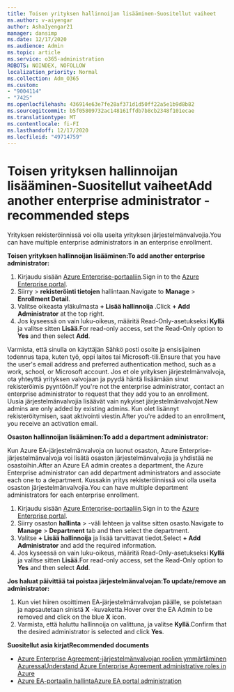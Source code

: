 ```yaml
---
title: Toisen yrityksen hallinnoijan lisääminen-Suositellut vaiheet
ms.author: v-aiyengar
author: AshaIyengar21
manager: dansimp
ms.date: 12/17/2020
ms.audience: Admin
ms.topic: article
ms.service: o365-administration
ROBOTS: NOINDEX, NOFOLLOW
localization_priority: Normal
ms.collection: Adm_O365
ms.custom:
- "9004114"
- "7425"
ms.openlocfilehash: 436914e63e7fe28af371d1d50ff22a5e1b9d8b82
ms.sourcegitcommit: b5f05809732ac148161ffdb7b8cb2348f101ecae
ms.translationtype: MT
ms.contentlocale: fi-FI
ms.lasthandoff: 12/17/2020
ms.locfileid: "49714759"
---
```

# <a name="add-another-enterprise-administrator---recommended-steps"></a><span data-ttu-id="9191c-102">Toisen yrityksen hallinnoijan lisääminen-Suositellut vaiheet</span><span class="sxs-lookup"><span data-stu-id="9191c-102">Add another enterprise administrator - recommended steps</span></span>

<span data-ttu-id="9191c-103">Yrityksen rekisteröinnissä voi olla useita yrityksen järjestelmänvalvojia.</span><span class="sxs-lookup"><span data-stu-id="9191c-103">You can have multiple enterprise administrators in an enterprise enrollment.</span></span>

<span data-ttu-id="9191c-104">**Toisen yrityksen hallinnoijan lisääminen:**</span><span class="sxs-lookup"><span data-stu-id="9191c-104">**To add another enterprise administrator:**</span></span>

1. <span data-ttu-id="9191c-105">Kirjaudu sisään [Azure Enterprise-portaaliin](https://ea.azure.com/).</span><span class="sxs-lookup"><span data-stu-id="9191c-105">Sign in to the [Azure Enterprise portal](https://ea.azure.com/).</span></span>
1. <span data-ttu-id="9191c-106">Siirry   >  **rekisteröinti tietojen** hallintaan.</span><span class="sxs-lookup"><span data-stu-id="9191c-106">Navigate to **Manage** > **Enrollment Detail**.</span></span>
1. <span data-ttu-id="9191c-107">Valitse oikeasta yläkulmasta **+ Lisää hallinnoija** .</span><span class="sxs-lookup"><span data-stu-id="9191c-107">Click **+ Add Administrator** at the top right.</span></span>
1. <span data-ttu-id="9191c-108">Jos kyseessä on vain luku-oikeus, määritä Read-Only-asetukseksi **Kyllä** ja valitse sitten **Lisää**.</span><span class="sxs-lookup"><span data-stu-id="9191c-108">For read-only access, set the Read-Only option to **Yes** and then select **Add**.</span></span>

<span data-ttu-id="9191c-109">Varmista, että sinulla on käyttäjän Sähkö posti osoite ja ensisijainen todennus tapa, kuten työ, oppi laitos tai Microsoft-tili.</span><span class="sxs-lookup"><span data-stu-id="9191c-109">Ensure that you have the user's email address and preferred authentication method, such as a work, school, or Microsoft account.</span></span> <span data-ttu-id="9191c-110">Jos et ole yrityksen järjestelmänvalvoja, ota yhteyttä yrityksen valvojaan ja pyydä häntä lisäämään sinut rekisteröimis pyyntöön.</span><span class="sxs-lookup"><span data-stu-id="9191c-110">If you're not the enterprise administrator, contact an enterprise administrator to request that they add you to an enrollment.</span></span> <span data-ttu-id="9191c-111">Uusia järjestelmänvalvojia lisäävät vain nykyiset järjestelmänvalvojat.</span><span class="sxs-lookup"><span data-stu-id="9191c-111">New admins are only added by existing admins.</span></span> <span data-ttu-id="9191c-112">Kun olet lisännyt rekisteröitymisen, saat aktivointi viestin.</span><span class="sxs-lookup"><span data-stu-id="9191c-112">After you're added to an enrollment, you receive an activation email.</span></span>

<span data-ttu-id="9191c-113">**Osaston hallinnoijan lisääminen:**</span><span class="sxs-lookup"><span data-stu-id="9191c-113">**To add a department administrator:**</span></span>

<span data-ttu-id="9191c-114">Kun Azure EA-järjestelmänvalvoja on luonut osaston, Azure Enterprise-järjestelmänvalvoja voi lisätä osaston järjestelmänvalvojia ja yhdistää ne osastoihin.</span><span class="sxs-lookup"><span data-stu-id="9191c-114">After an Azure EA admin creates a department, the Azure Enterprise administrator can add department administrators and associate each one to a department.</span></span> <span data-ttu-id="9191c-115">Kussakin yritys rekisteröinnissä voi olla useita osaston järjestelmänvalvojia.</span><span class="sxs-lookup"><span data-stu-id="9191c-115">You can have multiple department administrators for each enterprise enrollment.</span></span>

1. <span data-ttu-id="9191c-116">Kirjaudu sisään [Azure Enterprise-portaaliin](https://ea.azure.com/).</span><span class="sxs-lookup"><span data-stu-id="9191c-116">Sign in to the [Azure Enterprise portal](https://ea.azure.com/).</span></span>
1. <span data-ttu-id="9191c-117">Siirry osaston **hallinta**  >   -väli lehteen ja valitse sitten osasto.</span><span class="sxs-lookup"><span data-stu-id="9191c-117">Navigate to **Manage** > **Department** tab and then select the department.</span></span>
1. <span data-ttu-id="9191c-118">Valitse **+ Lisää hallinnoija** ja lisää tarvittavat tiedot.</span><span class="sxs-lookup"><span data-stu-id="9191c-118">Select **+ Add Administrator** and add the required information.</span></span>
1. <span data-ttu-id="9191c-119">Jos kyseessä on vain luku-oikeus, määritä Read-Only-asetukseksi **Kyllä** ja valitse sitten **Lisää**.</span><span class="sxs-lookup"><span data-stu-id="9191c-119">For read-only access, set the Read-Only option to **Yes** and then select **Add**.</span></span>

<span data-ttu-id="9191c-120">**Jos haluat päivittää tai poistaa järjestelmänvalvojan:**</span><span class="sxs-lookup"><span data-stu-id="9191c-120">**To update/remove an administrator:**</span></span>

1. <span data-ttu-id="9191c-121">Kun viet hiiren osoittimen EA-järjestelmänvalvojan päälle, se poistetaan ja napsautetaan sinistä **X** -kuvaketta.</span><span class="sxs-lookup"><span data-stu-id="9191c-121">Hover over the EA Admin to be removed and click on the blue **X** icon.</span></span>
1. <span data-ttu-id="9191c-122">Varmista, että haluttu hallinnoija on valittuna, ja valitse **Kyllä**.</span><span class="sxs-lookup"><span data-stu-id="9191c-122">Confirm that the desired administrator is selected and click **Yes**.</span></span>

<span data-ttu-id="9191c-123">**Suositellut asia kirjat**</span><span class="sxs-lookup"><span data-stu-id="9191c-123">**Recommended documents**</span></span>

- [<span data-ttu-id="9191c-124">Azure Enterprise Agreement-järjestelmänvalvojan roolien ymmärtäminen Azuressa</span><span class="sxs-lookup"><span data-stu-id="9191c-124">Understand Azure Enterprise Agreement administrative roles in Azure</span></span>](https://docs.microsoft.com/azure/billing/billing-understand-ea-roles)
- [<span data-ttu-id="9191c-125">Azure EA-portaalin hallinta</span><span class="sxs-lookup"><span data-stu-id="9191c-125">Azure EA portal administration</span></span>](https://docs.microsoft.com/azure/billing/billing-ea-portal-administration)
